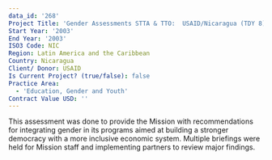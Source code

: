 ```yaml
---
data_id: '268'
Project Title: 'Gender Assessments STTA & TTO:  USAID/Nicaragua (TDY 8)'
Start Year: '2003'
End Year: '2003'
ISO3 Code: NIC
Region: Latin America and the Caribbean
Country: Nicaragua
Client/ Donor: USAID
Is Current Project? (true/false): false
Practice Area:
  - 'Education, Gender and Youth'
Contract Value USD: ''
---
```

This assessment was done to provide the Mission with recommendations for integrating gender in its programs aimed at building a stronger democracy with a more inclusive economic system. Multiple briefings were held for Mission staff and implementing partners to review major findings.
